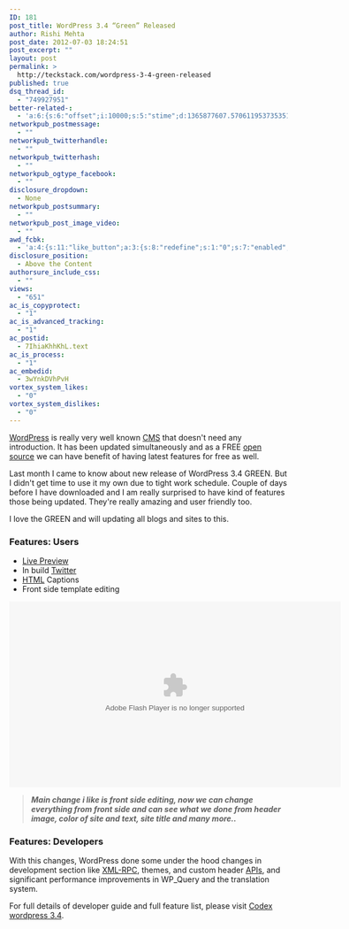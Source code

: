 ```yaml
---
ID: 181
post_title: WordPress 3.4 “Green” Released
author: Rishi Mehta
post_date: 2012-07-03 18:24:51
post_excerpt: ""
layout: post
permalink: >
  http://teckstack.com/wordpress-3-4-green-released
published: true
dsq_thread_id:
  - "749927951"
better-related-:
  - 'a:6:{s:6:"offset";i:10000;s:5:"stime";d:1365877607.5706119537353515625;s:7:"queries";i:19;i:181;a:43:{i:1618;d:30.343198082550980387850358965806663036346435546875;i:1590;d:19.0059108734130859375;i:1559;d:1.61142599582672119140625;i:1519;d:34.4450276113595776905640377663075923919677734375;i:1352;d:24.817287445068359375;i:1323;d:22.0642032623291015625;i:206;d:33.227027857078695660675293765962123870849609375;i:1197;d:41.1982777334298901905640377663075923919677734375;i:1104;d:29.604053497314453125;i:970;d:24.8860683441162109375;i:937;d:21.5161151885986328125;i:912;d:94.6399204946603589405640377663075923919677734375;i:893;d:17.227375030517578125;i:874;d:13.226225816978598004425293765962123870849609375;i:846;d:16.1976375579833984375;i:792;d:20.579833984375;i:774;d:22.841108286155844098175293765962123870849609375;i:731;d:19.989078521728515625;i:638;d:39.0910046316232495655640377663075923919677734375;i:641;d:12.1237888336181640625;i:439;d:20.2890987396240234375;i:401;d:18.18072509765625;i:340;d:28.761711084617758160675293765962123870849609375;i:200;d:17.4005565643310546875;i:263;d:35.064899408592367535675293765962123870849609375;i:256;d:28.6754913330078125;i:240;d:40.125608408226156598175293765962123870849609375;i:220;d:34.298826181663656598175293765962123870849609375;i:193;d:29.275783538818359375;i:165;d:7.972098827362060546875;i:154;d:25.565631866455078125;i:146;d:19.31109619140625;i:141;d:5.015175342559814453125;i:134;d:8.0658435821533203125;i:126;d:16.2062587738037109375;i:111;d:5.37264251708984375;i:99;d:5.50131893157958984375;i:88;d:29.2743778228759765625;i:82;d:21.969722747802734375;i:78;d:14.44504261016845703125;i:48;d:28.484777414573812848175293765962123870849609375;i:42;d:12.613779508842611676300293765962123870849609375;i:24;d:11.17216968536376953125;}s:5:"etime";d:1365877607.6067409515380859375;s:5:"ctime";i:1365877607;}'
networkpub_postmessage:
  - ""
networkpub_twitterhandle:
  - ""
networkpub_twitterhash:
  - ""
networkpub_ogtype_facebook:
  - ""
disclosure_dropdown:
  - None
networkpub_postsummary:
  - ""
networkpub_post_image_video:
  - ""
awd_fcbk:
  - 'a:4:{s:11:"like_button";a:3:{s:8:"redefine";s:1:"0";s:7:"enabled";s:1:"0";s:5:"place";s:3:"top";}s:9:"opengraph";a:1:{s:11:"object_link";s:0:"";}s:7:"awd_ogp";a:16:{s:2:"id";s:0:"";s:12:"object_title";s:0:"";s:6:"locale";s:5:"en_US";s:10:"determiner";s:4:"auto";s:5:"title";s:7:"%TITLE%";s:4:"type";s:7:"article";s:11:"custom_type";s:10:"teckstack:";s:11:"description";s:13:"%DESCRIPTION%";s:9:"site_name";s:12:"%BLOG_TITLE%";s:3:"url";s:5:"%URL%";s:27:"auto_load_images_attachment";s:1:"0";s:6:"images";a:1:{i:0;s:0:"";}s:27:"auto_load_videos_attachment";s:1:"0";s:6:"videos";a:1:{i:0;s:0:"";}s:27:"auto_load_audios_attachment";s:1:"0";s:6:"audios";a:1:{i:0;s:0:"";}}s:30:"_nonce_options_save_ogp_object";s:10:"89f594fc89";}'
disclosure_position:
  - Above the Content
authorsure_include_css:
  - ""
views:
  - "651"
ac_is_copyprotect:
  - "1"
ac_is_advanced_tracking:
  - "1"
ac_postid:
  - 7IhiaKhhKhL.text
ac_is_process:
  - "1"
ac_embedid:
  - 3wYnkDVhPvH
vortex_system_likes:
  - "0"
vortex_system_dislikes:
  - "0"
---
```

<a class="zem_slink" title="WordPress" href="http://wordpress.org" target="_blank" rel="homepage">WordPress</a> is really very well known <a class="zem_slink" title="Content management system" href="http://en.wikipedia.org/wiki/Content_management_system" target="_blank" rel="wikipedia">CMS</a> that doesn't need any introduction. It has been updated simultaneously and as a FREE <a class="zem_slink" title="Open Source" href="http://www.wikinvest.com/concept/Open_Source" target="_blank" rel="wikinvest">open source</a> we can have benefit of having latest features for free as well.

Last month I came to know about new release of WordPress 3.4 GREEN. But I didn't get time to use it my own due to tight work schedule. Couple of days before I have downloaded and I am really surprised to have kind of features those being updated. They're really amazing and user friendly too.
<p style="text-align: left;">I love the GREEN and will updating all blogs and sites to this.</p>

<h3>Features: Users</h3>
<ul>
	<li><a class="zem_slink" title="Live preview" href="http://en.wikipedia.org/wiki/Live_preview" target="_blank" rel="wikipedia">Live Preview</a></li>
	<li>In build <a class="zem_slink" title="Twitter" href="http://twitter.com" target="_blank" rel="homepage">Twitter</a></li>
	<li><a class="zem_slink" title="HTML" href="http://en.wikipedia.org/wiki/HTML" target="_blank" rel="wikipedia">HTML</a> Captions</li>
	<li>Front side template editing</li>
</ul>
<object width="600" height="336" classid="clsid:d27cdb6e-ae6d-11cf-96b8-444553540000" codebase="http://download.macromedia.com/pub/shockwave/cabs/flash/swflash.cab#version=6,0,40,0"><param name="src" value="http://s0.videopress.com/player.swf?v=1.03" /><param name="wmode" value="direct" /><param name="seamlesstabbing" value="true" /><param name="allowfullscreen" value="true" /><param name="allowscriptaccess" value="always" /><param name="overstretch" value="true" /><param name="flashvars" value="guid=Gg0EFixV&amp;isDynamicSeeking=true" /><embed width="600" height="336" type="application/x-shockwave-flash" src="http://s0.videopress.com/player.swf?v=1.03" wmode="direct" seamlesstabbing="true" allowfullscreen="true" allowscriptaccess="always" overstretch="true" flashvars="guid=Gg0EFixV&amp;isDynamicSeeking=true" /></object>
<blockquote><strong><em>Main change i like is front side editing, now we can change everything from front side and can see what we done from header image, color of site and text, site title and many more..</em></strong></blockquote>
<h3>Features: Developers</h3>
With this changes, WordPress done some under the hood changes in development section like <a class="zem_slink" title="XML-RPC" href="http://en.wikipedia.org/wiki/XML-RPC" target="_blank" rel="wikipedia">XML-RPC</a>, themes, and custom header <a class="zem_slink" title="Application programming interface" href="http://en.wikipedia.org/wiki/Application_programming_interface" target="_blank" rel="wikipedia">APIs</a>, and significant performance improvements in WP_Query and the translation system.

For full details of developer guide and full feature list, please visit <a title="wordpress 3.4" href="http://codex.wordpress.org/Version_3.4" target="_blank">Codex wordpress 3.4</a>.